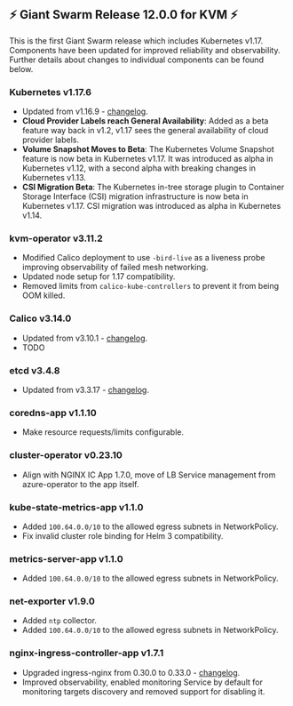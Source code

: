 ## :zap: Giant Swarm Release 12.0.0 for KVM :zap:

This is the first Giant Swarm release which includes Kubernetes v1.17. Components have been updated for improved reliability and observability. Further details about changes to individual components can be found below.

### Kubernetes v1.17.6

- Updated from v1.16.9 - [changelog](https://github.com/kubernetes/kubernetes/blob/master/CHANGELOG/CHANGELOG-1.17.md#changelog-since-v1175).
- **Cloud Provider Labels reach General Availability**: Added as a beta feature way back in v1.2, v1.17 sees the general availability of cloud provider labels.
- **Volume Snapshot Moves to Beta**: The Kubernetes Volume Snapshot feature is now beta in Kubernetes v1.17. It was introduced as alpha in Kubernetes v1.12, with a second alpha with breaking changes in Kubernetes v1.13.
- **CSI Migration Beta**: The Kubernetes in-tree storage plugin to Container Storage Interface (CSI) migration infrastructure is now beta in Kubernetes v1.17. CSI migration was introduced as alpha in Kubernetes v1.14.

### kvm-operator v3.11.2

- Modified Calico deployment to use `-bird-live` as a liveness probe improving observability of failed mesh networking.
- Updated node setup for 1.17 compatibility.
- Removed limits from `calico-kube-controllers` to prevent it from being OOM killed.

### Calico v3.14.0

- Updated from v3.10.1 - [changelog](https://docs.projectcalico.org/v3.14/release-notes/).
- TODO

### etcd v3.4.8

- Updated from v3.3.17 - [changelog](https://github.com/etcd-io/etcd/blob/master/CHANGELOG-3.4.md#v348-2020-05-18).

### coredns-app v1.1.10

- Make resource requests/limits configurable.

### cluster-operator v0.23.10

- Align with NGINX IC App 1.7.0, move of LB Service management from azure-operator to the app itself.

### kube-state-metrics-app v1.1.0

- Added `100.64.0.0/10` to the allowed egress subnets in NetworkPolicy.
- Fix invalid cluster role binding for Helm 3 compatibility.

### metrics-server-app v1.1.0

- Added `100.64.0.0/10` to the allowed egress subnets in NetworkPolicy.

### net-exporter v1.9.0

- Added `ntp` collector.
- Added `100.64.0.0/10` to the allowed egress subnets in NetworkPolicy.

### nginx-ingress-controller-app v1.7.1

- Upgraded ingress-nginx from 0.30.0 to 0.33.0 - [changelog](https://github.com/kubernetes/ingress-nginx/blob/master/Changelog.md#0330).
- Improved observability, enabled monitoring Service by default for monitoring targets discovery and removed support for disabling it.
